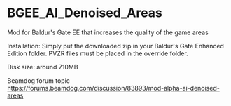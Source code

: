 # BGEE_AI_Denoised_Areas
Mod for Baldur's Gate EE that increases the quality of the game areas

Installation:
Simply put the downloaded zip in your Baldur's Gate Enhanced Edition folder. PVZR files must be placed in the override folder.

Disk size: around 710MB

Beamdog forum topic https://forums.beamdog.com/discussion/83893/mod-alpha-ai-denoised-areas
